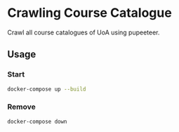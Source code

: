 # Crawling Course Catalogue

Crawl all course catalogues of UoA using pupeeteer.

## Usage

### Start

```bash
docker-compose up --build
```

### Remove

```bash
docker-compose down
```
